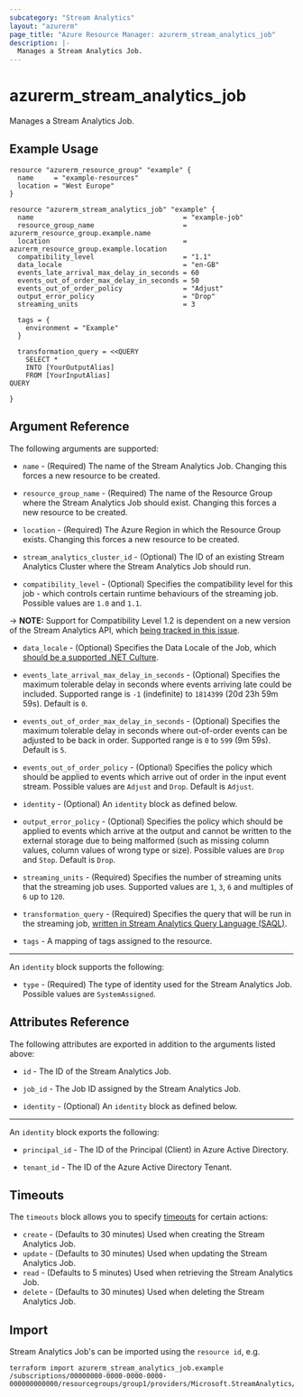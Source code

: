 ```yaml
---
subcategory: "Stream Analytics"
layout: "azurerm"
page_title: "Azure Resource Manager: azurerm_stream_analytics_job"
description: |-
  Manages a Stream Analytics Job.
---
```


# azurerm_stream_analytics_job

Manages a Stream Analytics Job.

## Example Usage

```hcl
resource "azurerm_resource_group" "example" {
  name     = "example-resources"
  location = "West Europe"
}

resource "azurerm_stream_analytics_job" "example" {
  name                                     = "example-job"
  resource_group_name                      = azurerm_resource_group.example.name
  location                                 = azurerm_resource_group.example.location
  compatibility_level                      = "1.1"
  data_locale                              = "en-GB"
  events_late_arrival_max_delay_in_seconds = 60
  events_out_of_order_max_delay_in_seconds = 50
  events_out_of_order_policy               = "Adjust"
  output_error_policy                      = "Drop"
  streaming_units                          = 3

  tags = {
    environment = "Example"
  }

  transformation_query = <<QUERY
    SELECT *
    INTO [YourOutputAlias]
    FROM [YourInputAlias]
QUERY

}
```

## Argument Reference

The following arguments are supported:

* `name` - (Required) The name of the Stream Analytics Job. Changing this forces a new resource to be created.

* `resource_group_name` - (Required) The name of the Resource Group where the Stream Analytics Job should exist. Changing this forces a new resource to be created.

* `location` - (Required) The Azure Region in which the Resource Group exists. Changing this forces a new resource to be created.

* `stream_analytics_cluster_id` - (Optional) The ID of an existing Stream Analytics Cluster where the Stream Analytics Job should run.

* `compatibility_level` - (Optional) Specifies the compatibility level for this job - which controls certain runtime behaviours of the streaming job. Possible values are `1.0` and `1.1`.

-> **NOTE:** Support for Compatibility Level 1.2 is dependent on a new version of the Stream Analytics API, which [being tracked in this issue](https://github.com/Azure/azure-rest-api-specs/issues/5604).

* `data_locale` - (Optional) Specifies the Data Locale of the Job, which [should be a supported .NET Culture](https://msdn.microsoft.com/en-us/library/system.globalization.culturetypes(v=vs.110).aspx).

* `events_late_arrival_max_delay_in_seconds` - (Optional) Specifies the maximum tolerable delay in seconds where events arriving late could be included. Supported range is `-1` (indefinite) to `1814399` (20d 23h 59m 59s).  Default is `0`.

* `events_out_of_order_max_delay_in_seconds` - (Optional) Specifies the maximum tolerable delay in seconds where out-of-order events can be adjusted to be back in order. Supported range is `0` to `599` (9m 59s). Default is `5`.

* `events_out_of_order_policy` - (Optional) Specifies the policy which should be applied to events which arrive out of order in the input event stream. Possible values are `Adjust` and `Drop`.  Default is `Adjust`.

* `identity` - (Optional) An `identity` block as defined below.

* `output_error_policy` - (Optional) Specifies the policy which should be applied to events which arrive at the output and cannot be written to the external storage due to being malformed (such as missing column values, column values of wrong type or size). Possible values are `Drop` and `Stop`.  Default is `Drop`.

* `streaming_units` - (Required) Specifies the number of streaming units that the streaming job uses. Supported values are `1`, `3`, `6` and multiples of `6` up to `120`.

* `transformation_query` - (Required) Specifies the query that will be run in the streaming job, [written in Stream Analytics Query Language (SAQL)](https://msdn.microsoft.com/library/azure/dn834998).

* `tags` - A mapping of tags assigned to the resource.

---

An `identity` block supports the following:

* `type` - (Required) The type of identity used for the Stream Analytics Job. Possible values are `SystemAssigned`.

## Attributes Reference

The following attributes are exported in addition to the arguments listed above:

* `id` - The ID of the Stream Analytics Job.

* `job_id` - The Job ID assigned by the Stream Analytics Job.
  
* `identity` - (Optional) An `identity` block as defined below.

---

An `identity` block exports the following:

* `principal_id` - The ID of the Principal (Client) in Azure Active Directory.

* `tenant_id` - The ID of the Azure Active Directory Tenant.

## Timeouts

The `timeouts` block allows you to specify [timeouts](https://www.terraform.io/docs/configuration/resources.html#timeouts) for certain actions:

* `create` - (Defaults to 30 minutes) Used when creating the Stream Analytics Job.
* `update` - (Defaults to 30 minutes) Used when updating the Stream Analytics Job.
* `read` - (Defaults to 5 minutes) Used when retrieving the Stream Analytics Job.
* `delete` - (Defaults to 30 minutes) Used when deleting the Stream Analytics Job.

## Import

Stream Analytics Job's can be imported using the `resource id`, e.g.

```shell
terraform import azurerm_stream_analytics_job.example /subscriptions/00000000-0000-0000-0000-000000000000/resourcegroups/group1/providers/Microsoft.StreamAnalytics/streamingjobs/job1
```
